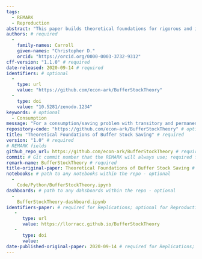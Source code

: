 ```yaml
---
tags:
  - REMARK
  - Reproduction
abstract: "This paper builds theoretical foundations for rigorous and intuitive understanding of 'buffer stock' saving models, pairing each theoretical result with a quantitative exploration.  After describing conditions under which the consumption function converges, the paper shows that 'target' saving behavior, which defines buffer stock saving, arises only under conditions strictly stronger than those that guarantee convergence of the consumption and value functions.  It also shows that average consumption growth equals average income growth in a small open economy populated by buffer stock savers.  Together, the (provided) numerical tools and (proven) analytical results constitute a comprehensive toolkit for understanding buffer stock models." # abstract: optional
authors: # required
  -
    family-names: Carroll
    given-names: "Christopher D."
    orcid: "https://orcid.org/0000-0003-3732-9312"
cff-version: "1.1.0" # required 
date-released: 2020-09-14 # required
identifiers: # optional
  - 
    type: url
    value: "https://github.com/econ-ark/BufferStockTheory"
  - 
    type: doi
    value: "10.5281/zenodo.1234"
keywords: # optional
  - Consumption
message: "For a consumption/saving problem with transitory and permanent shocks and unbounded (CRRA) utility, this paper derives conditions under which a nondegenerate solution exists, and under which a target wealth ratio exists; all results are paired with illustrative numerical solutions." # required
repository-code: "https://github.com/econ-ark/BufferStockTheory" # optional
title: "Theoretical Foundations of Buffer Stock Saving" # required
version: "1.0" # required
# REMARK fields
github_repo_url: https://github.com/econ-ark/BufferStockTheory # required 
commit: # Git commit number that the REMARK will always use; required for "frozen" remarks, optional for "draft" remarks
remark-name: BufferStockTheory # required 
title-original-paper: Theoretical Foundations of Buffer Stock Saving # optional 
notebooks: # path to any notebooks within the repo - optional
  - 
    Code/Python/BufferStockTheory.ipynb
dashboards: # path to any dahsboards within the repo - optional
  - 
    BufferStockTheory-dashboard.ipynb
identifiers-paper: # required for Replications; optional for Reproductions
   - 
      type: url 
      value: https://llorracc.github.io/BufferStockTheory
   - 
      type: doi
      value: 
date-published-original-paper: 2020-09-14 # required for Replications; optional for Reproductions
---
```

